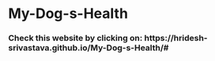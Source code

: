 # My-Dog-s-Health
<h3>Check this website by clicking on: https://hridesh-srivastava.github.io/My-Dog-s-Health/# </h3>
